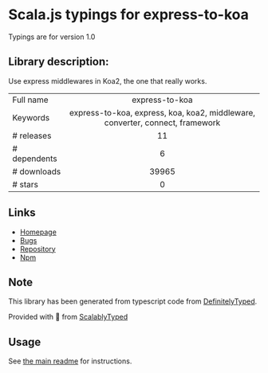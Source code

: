 
# Scala.js typings for express-to-koa

Typings are for version 1.0

## Library description:
Use express middlewares in Koa2, the one that really works.

|                    |                 |
| ------------------ | :-------------: |
| Full name          | express-to-koa |
| Keywords           | express-to-koa, express, koa, koa2, middleware, converter, connect, framework |
| # releases         | 11 |
| # dependents       | 6 |
| # downloads        | 39965 |
| # stars            | 0 |

## Links
- [Homepage](https://github.com/kaelzhang/express-to-koa#readme)
- [Bugs](https://github.com/kaelzhang/express-to-koa/issues)
- [Repository](https://github.com/kaelzhang/express-to-koa)
- [Npm](https://www.npmjs.com/package/express-to-koa)
    


## Note
This library has been generated from typescript code from [DefinitelyTyped](https://definitelytyped.org).

Provided with :purple_heart: from [ScalablyTyped](https://github.com/oyvindberg/ScalablyTyped)

## Usage
See [the main readme](../../readme.md) for instructions.


